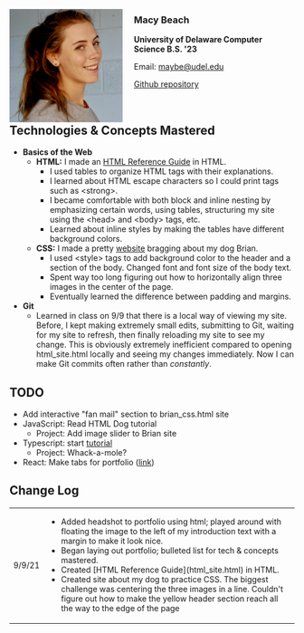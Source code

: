 
<img src="mugshot.jpeg"
     alt="Macy Beach mugshot"
     style="float: left; margin-right: 20px; width:200px;" />

### Macy Beach

**University of Delaware Computer Science B.S. '23**

Email: <maybe@udel.edu>

[Github repository](https://github.com/maybeep/maybeep.github.io.git) 

<br>

## Technologies &amp; Concepts Mastered
- **Basics of the Web**
    - **HTML:** I made an [HTML Reference Guide](html_site.html) in HTML. 
        - I used tables to organize HTML tags with their explanations. 
        - I learned about HTML escape characters so I could print tags such as &lt;strong&gt;. 
        - I became comfortable with both block and inline nesting by emphasizing certain words, using tables, structuring my site using the &lt;head&gt; and &lt;body&gt; tags, etc.
        - Learned about inline styles by making the tables have different background colors.
    - **CSS:** I made a pretty [website](brian_css.html) bragging about my dog Brian.
        - I used &lt;style&gt; tags to add background color to the header and a section of the body. Changed font and font size of the body text.
        - Spent way too long figuring out how to horizontally align three images in the center of the page.
        - Eventually learned the difference between padding and margins.
- **Git**
    - Learned in class on 9/9 that there is a local way of viewing my site. Before, I kept making extremely small edits, submitting to Git, waiting for my site to refresh, then finally reloading my site to see my change. This is obviously extremely inefficient compared to opening html_site.html locally and seeing my changes immediately. Now I can make Git commits often rather than *constantly*.

## TODO
- Add interactive "fan mail" section to brian_css.html site
- JavaScript: Read HTML Dog tutorial
    - Project: Add image slider to Brian site
- Typescript: start [tutorial](https://www.typescriptlang.org/docs/handbook/typescript-in-5-minutes.html)
    - Project: Whack-a-mole?
- React: Make tabs for portfolio ([link](https://www.freecodecamp.org/news/javascript-projects-for-beginners/#how-to-create-tabs-for-a-portfolio-page))

## Change Log
<table>
    <tr>
        <td> 9/9/21 </td>
        <td> 
            <ul>
                <li> Added headshot to portfolio using html; played around with floating the image to the left of my introduction text with a margin to make it look nice. </li>
                <li> Began laying out portfolio; bulleted list for tech & concepts mastered. </li>
                <li> Created [HTML Reference Guide](html_site.html) in HTML. </li>
                <li> Created site about my dog to practice CSS. The biggest challenge was centering the three images in a line. Couldn't figure out how to make the yellow header section reach all the way to the edge of the page </li>
            </ul>
        </td>
    </tr>
</table>
